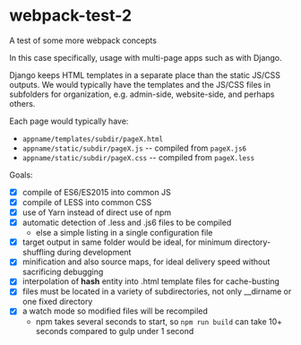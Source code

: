 # webpack-test-2
A test of some more webpack concepts

In this case specifically, usage with multi-page apps such as with Django.

Django keeps HTML templates in a separate place than the static JS/CSS outputs. We would typically have the templates and the JS/CSS files in subfolders for organization, e.g. admin-side, website-side, and perhaps others.

Each page would typically have:
* `appname/templates/subdir/pageX.html`
* `appname/static/subdir/pageX.js` -- compiled from `pageX.js6`
* `appname/static/subdir/pageX.css` -- compiled from `pageX.less`

Goals:
- [x] compile of ES6/ES2015 into common JS
- [x] compile of LESS into common CSS
- [x] use of Yarn instead of direct use of npm
- [x] automatic detection of .less and .js6 files to be compiled
  * else a simple listing in a single configuration file
- [x] target output in same folder would be ideal, for minimum directory-shuffling during development
- [x] minification and also source maps, for ideal delivery speed without sacrificing debugging
- [x] interpolation of **hash** entity into .html template files for cache-busting
- [x] files must be located in a variety of subdirectories, not only __dirname or one fixed directory
- [x] a watch mode so modified files will be recompiled
  * npm takes several seconds to start, so `npm run build` can take 10+ seconds compared to gulp under 1 second
